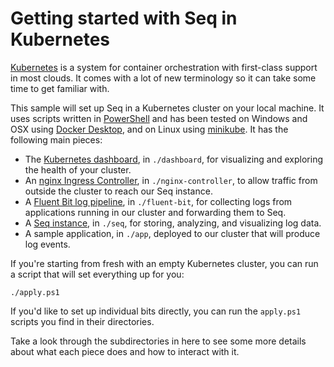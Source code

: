 # Getting started with Seq in Kubernetes

[Kubernetes](https://kubernetes.io/docs/home/) is a system for container orchestration with first-class support in most clouds. It comes with a lot of new terminology so it can take some time to get familiar with.

This sample will set up Seq in a Kubernetes cluster on your local machine. It uses scripts written in [PowerShell](https://github.com/PowerShell/PowerShell/tree/master/docs/learning-powershell) and has been tested on Windows and OSX using [Docker Desktop](https://www.docker.com/products/docker-desktop), and on Linux using [minikube](https://minikube.sigs.k8s.io/docs/). It has the following main pieces:

- The [Kubernetes dashboard](https://kubernetes.io/docs/tasks/access-application-cluster/web-ui-dashboard/), in `./dashboard`, for visualizing and exploring the health of your cluster.
- An [nginx Ingress Controller](https://kubernetes.github.io/ingress-nginx/), in `./nginx-controller`, to allow traffic from outside the cluster to reach our Seq instance.
- A [Fluent Bit log pipeline](https://docs.fluentbit.io/manual/installation/kubernetes), in `./fluent-bit`, for collecting logs from applications running in our cluster and forwarding them to Seq.
- A [Seq instance](https://docs.datalust.co/docs), in `./seq`, for storing, analyzing, and visualizing log data.
- A sample application, in `./app`, deployed to our cluster that will produce log events.

If you're starting from fresh with an empty Kubernetes cluster, you can run a script that will set everything up for you:

```shell
./apply.ps1
```

If you'd like to set up individual bits directly, you can run the `apply.ps1` scripts you find in their directories.

Take a look through the subdirectories in here to see some more details about what each piece does and how to interact with it.
